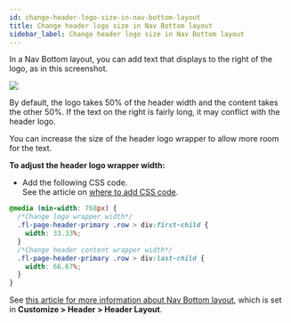 ```yaml
---
id: change-header-logo-size-in-nav-bottom-layout
title: Change header logo size in Nav Bottom layout
sidebar_label: Change header logo size in Nav Bottom layout
---
```


In a Nav Bottom layout, you can add text that displays to the right of the logo, as in this screenshot.

![](/img/change-header-logo-size-in-nav-bottom-layout-85722787.jpg)

By default, the logo takes 50% of the header width and the content takes the other 50%. If the text on the right is fairly long, it may conflict with the header logo.

You can increase the size of the header logo wrapper to allow more room for the text.

**To adjust the header logo wrapper width:**

  * Add the following CSS code.  
  See the article on [where to add CSS code](/beaver-builder/styles/code/custom-css.md).  
  ```css
  @media (min-width: 768px) {
    /*Change logo wrapper width*/
    .fl-page-header-primary .row > div:first-child {
      width: 33.33%;
    }
    /*Change header content wrapper width*/
    .fl-page-header-primary .row > div:last-child {
      width: 66.67%;
    }
  }
  ```


See [this article for more information about Nav Bottom layout](/bb-theme/customizer-settings/header.md/#nav-bottom), which is set in **Customize > Header > Header Layout**.
